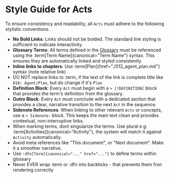 # Style Guide for Acts

To ensure consistency and readability, all `Acts` must adhere to the following stylistic conventions.

- **No Bold Links**: Links should not be bolded. The standard link styling is sufficient to indicate interactivity.
- **Glossary Terms**: All terms defined in the [Glossary](./000_glossary.md) must be referenced using the :term[Term Name]{canonical="Term Name"} syntax. This ensures they are automatically linked and styled consistently.
- **Inline links to chapters**: Use :term[Plan]{href="./012_agent_plan.md"} syntax (note relative link)
- DO NOT replace links to :term, if the text of the link is complete title like `010: Agent/Plan`, but do change if it's `Plan`
- **Definition Block**: Every `Act` must begin with a `> [!DEFINITION]` block that provides the term's definition from the glossary.
- **Outro Block**: Every `Act` must conclude with a dedicated section that provides a clear, narrative transition to the next `Act` in the sequence.
- **Sidenote References**: When linking to other relevant `Acts` or concepts, use a `> Sidenote:` block. This keeps the main text clean and provides contextual, non-interruptive links.
- When marking terms, dont singularize the terms. Use plural e.g. :term[Activities]{canonical="Activity"}, the system will match it against `Activity` automatically.
- Avoid meta references like "This document", or "Next document". Make it a smoother narrative.
- Use `:dfn[Term]{canonical="..." href="..."}` to define terms within glossary
- Never EVER wrap :term or :dfn into backticks - that prevents them fron rendering correctly
